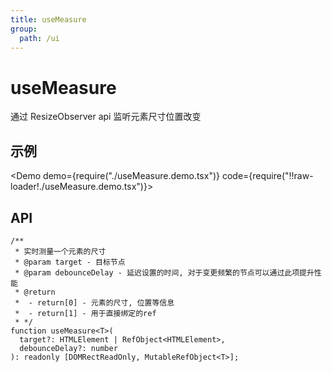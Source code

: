 ```yaml
---
title: useMeasure
group:
  path: /ui
---
```


# useMeasure

通过 ResizeObserver api 监听元素尺寸位置改变

## 示例

<Demo demo={require("./useMeasure.demo.tsx")} code={require("!!raw-loader!./useMeasure.demo.tsx")}></Demo>

## API

```tsx | pure
/**
 * 实时测量一个元素的尺寸
 * @param target - 目标节点
 * @param debounceDelay - 延迟设置的时间, 对于变更频繁的节点可以通过此项提升性能
 * @return
 *  - return[0] - 元素的尺寸, 位置等信息
 *  - return[1] - 用于直接绑定的ref
 * */
function useMeasure<T>(
  target?: HTMLElement | RefObject<HTMLElement>,
  debounceDelay?: number
): readonly [DOMRectReadOnly, MutableRefObject<T>];
```
